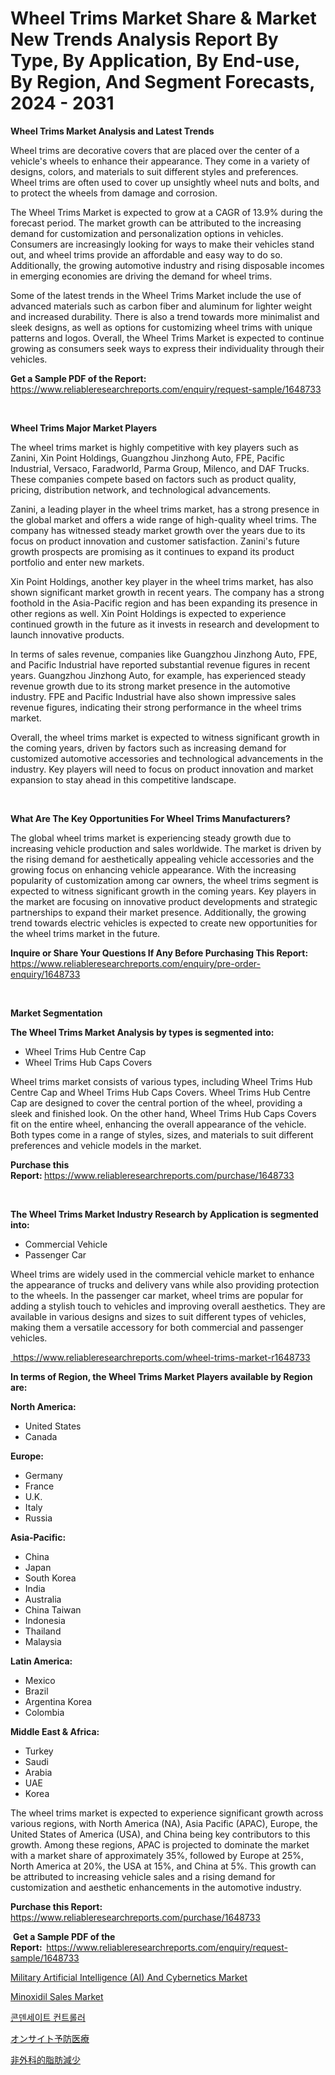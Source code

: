 <p><h1>Wheel Trims Market Share & Market New Trends Analysis Report By Type, By Application, By End-use, By Region, And Segment Forecasts, 2024 - 2031</h1></p><p><strong>Wheel Trims Market Analysis and Latest Trends</strong></p>
<p><p>Wheel trims are decorative covers that are placed over the center of a vehicle's wheels to enhance their appearance. They come in a variety of designs, colors, and materials to suit different styles and preferences. Wheel trims are often used to cover up unsightly wheel nuts and bolts, and to protect the wheels from damage and corrosion.</p><p>The Wheel Trims Market is expected to grow at a CAGR of 13.9% during the forecast period. The market growth can be attributed to the increasing demand for customization and personalization options in vehicles. Consumers are increasingly looking for ways to make their vehicles stand out, and wheel trims provide an affordable and easy way to do so. Additionally, the growing automotive industry and rising disposable incomes in emerging economies are driving the demand for wheel trims.</p><p>Some of the latest trends in the Wheel Trims Market include the use of advanced materials such as carbon fiber and aluminum for lighter weight and increased durability. There is also a trend towards more minimalist and sleek designs, as well as options for customizing wheel trims with unique patterns and logos. Overall, the Wheel Trims Market is expected to continue growing as consumers seek ways to express their individuality through their vehicles.</p></p>
<p><strong>Get a Sample PDF of the Report:&nbsp;</strong> <a href="https://www.reliableresearchreports.com/enquiry/request-sample/1648733">https://www.reliableresearchreports.com/enquiry/request-sample/1648733</a></p>
<p>&nbsp;</p>
<p><strong>Wheel Trims Major Market Players</strong></p>
<p><p>The wheel trims market is highly competitive with key players such as Zanini, Xin Point Holdings, Guangzhou Jinzhong Auto, FPE, Pacific Industrial, Versaco, Faradworld, Parma Group, Milenco, and DAF Trucks. These companies compete based on factors such as product quality, pricing, distribution network, and technological advancements.</p><p>Zanini, a leading player in the wheel trims market, has a strong presence in the global market and offers a wide range of high-quality wheel trims. The company has witnessed steady market growth over the years due to its focus on product innovation and customer satisfaction. Zanini's future growth prospects are promising as it continues to expand its product portfolio and enter new markets.</p><p>Xin Point Holdings, another key player in the wheel trims market, has also shown significant market growth in recent years. The company has a strong foothold in the Asia-Pacific region and has been expanding its presence in other regions as well. Xin Point Holdings is expected to experience continued growth in the future as it invests in research and development to launch innovative products.</p><p>In terms of sales revenue, companies like Guangzhou Jinzhong Auto, FPE, and Pacific Industrial have reported substantial revenue figures in recent years. Guangzhou Jinzhong Auto, for example, has experienced steady revenue growth due to its strong market presence in the automotive industry. FPE and Pacific Industrial have also shown impressive sales revenue figures, indicating their strong performance in the wheel trims market.</p><p>Overall, the wheel trims market is expected to witness significant growth in the coming years, driven by factors such as increasing demand for customized automotive accessories and technological advancements in the industry. Key players will need to focus on product innovation and market expansion to stay ahead in this competitive landscape.</p></p>
<p>&nbsp;</p>
<p><strong>What Are The Key Opportunities For Wheel Trims Manufacturers?</strong></p>
<p><p>The global wheel trims market is experiencing steady growth due to increasing vehicle production and sales worldwide. The market is driven by the rising demand for aesthetically appealing vehicle accessories and the growing focus on enhancing vehicle appearance. With the increasing popularity of customization among car owners, the wheel trims segment is expected to witness significant growth in the coming years. Key players in the market are focusing on innovative product developments and strategic partnerships to expand their market presence. Additionally, the growing trend towards electric vehicles is expected to create new opportunities for the wheel trims market in the future.</p></p>
<p><strong>Inquire or Share Your Questions If Any Before Purchasing This Report:</strong> <a href="https://www.reliableresearchreports.com/enquiry/pre-order-enquiry/1648733">https://www.reliableresearchreports.com/enquiry/pre-order-enquiry/1648733</a></p>
<p>&nbsp;</p>
<p><strong>Market Segmentation</strong></p>
<p><strong>The Wheel Trims Market Analysis by types is segmented into:</strong></p>
<p><ul><li>Wheel Trims Hub Centre Cap</li><li>Wheel Trims Hub Caps Covers</li></ul></p>
<p><p>Wheel trims market consists of various types, including Wheel Trims Hub Centre Cap and Wheel Trims Hub Caps Covers. Wheel Trims Hub Centre Cap are designed to cover the central portion of the wheel, providing a sleek and finished look. On the other hand, Wheel Trims Hub Caps Covers fit on the entire wheel, enhancing the overall appearance of the vehicle. Both types come in a range of styles, sizes, and materials to suit different preferences and vehicle models in the market.</p></p>
<p><strong>Purchase this Report:&nbsp;</strong><a href="https://www.reliableresearchreports.com/purchase/1648733">https://www.reliableresearchreports.com/purchase/1648733</a></p>
<p>&nbsp;</p>
<p><strong>The Wheel Trims Market Industry Research by Application is segmented into:</strong></p>
<p><ul><li>Commercial Vehicle</li><li>Passenger Car</li></ul></p>
<p><p>Wheel trims are widely used in the commercial vehicle market to enhance the appearance of trucks and delivery vans while also providing protection to the wheels. In the passenger car market, wheel trims are popular for adding a stylish touch to vehicles and improving overall aesthetics. They are available in various designs and sizes to suit different types of vehicles, making them a versatile accessory for both commercial and passenger vehicles.</p></p>
<p><a href="https://www.reliableresearchreports.com/wheel-trims-market-r1648733">&nbsp;https://www.reliableresearchreports.com/wheel-trims-market-r1648733</a></p>
<p><strong>In terms of Region, the Wheel Trims Market Players available by Region are:</strong></p>
<p>
    <p> <strong> North America: </strong>
        <ul>
            <li>United States</li>
            <li>Canada</li>
        </ul>
        </p> 
    <p> <strong> Europe: </strong>
        <ul>
            <li>Germany</li>
            <li>France</li>
            <li>U.K.</li>
            <li>Italy</li>
            <li>Russia</li>
        </ul>
        </p> 
    <p> <strong> Asia-Pacific: </strong>
        <ul>
            <li>China</li>
            <li>Japan</li>
            <li>South Korea</li>
            <li>India</li>
            <li>Australia</li>
            <li>China Taiwan</li>
            <li>Indonesia</li>
            <li>Thailand</li>
            <li>Malaysia</li>
        </ul>
        </p> 
    <p> <strong> Latin America: </strong>
        <ul>
            <li>Mexico</li>
            <li>Brazil</li>
            <li>Argentina Korea</li>
            <li>Colombia</li>
        </ul>
        </p> 
    <p> <strong> Middle East & Africa: </strong>
        <ul>
            <li>Turkey</li>
            <li>Saudi</li>
            <li>Arabia</li>
            <li>UAE</li>
            <li>Korea</li>
        </ul>
    </p>
    </p>
<p><p>The wheel trims market is expected to experience significant growth across various regions, with North America (NA), Asia Pacific (APAC), Europe, the United States of America (USA), and China being key contributors to this growth. Among these regions, APAC is projected to dominate the market with a market share of approximately 35%, followed by Europe at 25%, North America at 20%, the USA at 15%, and China at 5%. This growth can be attributed to increasing vehicle sales and a rising demand for customization and aesthetic enhancements in the automotive industry.</p></p>
<p><strong>Purchase this Report: </strong><a href="https://www.reliableresearchreports.com/purchase/1648733">https://www.reliableresearchreports.com/purchase/1648733</a></p>
<p>&nbsp;<strong>Get a Sample PDF of the Report:&nbsp;&nbsp;</strong><a href="https://www.reliableresearchreports.com/enquiry/request-sample/1648733">https://www.reliableresearchreports.com/enquiry/request-sample/1648733</a></p>
<p><strong></strong></p>
<p><p><a href="https://github.com/elizabethdagraca/Market-Research-Report-List-3/blob/main/military-artificial-intelligence-ai-and-cybernetics-market.md">Military Artificial Intelligence (AI) And Cybernetics Market</a></p><p><a href="https://github.com/mbisetmhermsr/Market-Research-Report-List-2/blob/main/minoxidil-sales-market.md">Minoxidil Sales Market</a></p><p><a href="https://github.com/alpinestartsekian/Market-Research-Report-List-1/blob/main/5929596113462.md">콘덴세이트 컨트롤러</a></p><p><a href="https://github.com/mohamedbakry57/Market-Research-Report-List-4/blob/main/2968716121497.md">オンサイト予防医療</a></p><p><a href="https://github.com/DanykaKilback/Market-Research-Report-List-1/blob/main/3655374121496.md">非外科的脂肪減少</a></p></p>